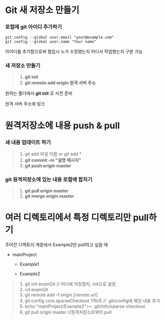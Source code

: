 Git 새 저장소 만들기
====================
### 로컬에 git 아이디 추가하기

```
git config --global user.email "your@example.com"
git config --global user.name "Your name"
```
 아이디를 추가함으로써 협업시 누가 수정했는지 어디서 작업했는지 구분 가능

### 새 저장소 만들기

> 1.	**git init**
> 2.	**git remote add origin 원격 서버 주소**

원하는 폴더에서 **git init** 로 사전 준비

원격 서버 주소에 링크

원격저장소에 내용 push & pull
=============================

### 새 내용 업데이트 하기

> 1.	git add 파일 이름 or git add \*
> 2.	**git commit -m "설명 메시지"**
> 3.	**git push origin master**

### git 원격저장소에 있는 내용 로컬에 합치기

> 1.	**git pull origin master**
> 2.	**git merge origin master**

여러 디렉토리에서 특정 디렉토리만 pull하기
==========================================

주어진 디렉토리 계층에서 Example2만 pull하고 싶을 때

-	mainProject

	-	Example1

	-	Example2

> 1.	git init examGit // 어디에 저장할지, init으로 설정
> 2.	cd examGit
> 3.	git remote add -f origin [remote url]
> 4.	git config core.sparseCheckout TRUE // .git/config에 해당 내용 추가
> 5.	echo "mainProject/Example2">> .git/info/sparse-checkout
> 6.	git pull origin master //원격저장소로부터 pull
